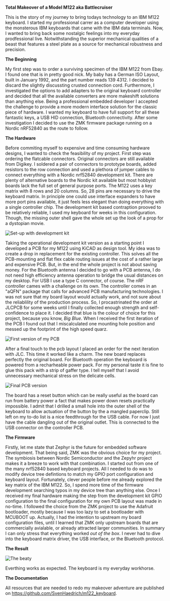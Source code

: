 __Total Makeover of a Model M122 aka Battlecruiser__

This is the story of my journey to bring todays technology to an IBM M122 keyboard. 
I started my professional carrer as a computer developer using the monsterous IBM keyboards that came with the IBM data terminals. 
Now, I wanted to bring back some nostalgic feelings into my everyday prodfessional live.
Notwithstanding the superior mechanical qualities of a beast that features a steel plate as a source for mechanical robustness and precision.

__The Beginning__

My first step was to order a surviving specimen of the IBM M122 from Ebay. 
I found one that is in pretty good nick.
My baby has a German ISO Layout, built in January 1992, and the part number reads 139 4312.
I decided to discard the slightly discussting crusted connection cord.
Furthermore, I investigated the options to add adapters to the original keyboard controller and decided that all the available converters are more makeshift solutions than anything else.
Being a professional embedded developer I accepted the challenge to provide a more modern interface solution for the classic piece of hardware.
I wanted my keyboard to have full support for all these fantastic keys, a USB HID connection, Bluetooth connectivity.
After some investigation I decided to use the ZMK firmware package running on a Nordic nRF52840 as the route to follow.

__The Hardware__

Before commiting myself to expensive and time consuming hardware designs, I wanted to check the feasibility of my project. 
First step was ordering the flatcable connectors. 
Original connectors are still available from Digikey. 
I soldered a pair of connectors to prototype boards, added resistors to the row connection and used a plethora of jumper cables to connect everything with a Nordic nrf52840 development kit.
There are plenty of alternative boards to the Nordic kit available but most hobbyist boards lack the full set of general purpose ports.
The M122 uses a key matrix with 8 rows and 20 columns. 
So, 28 pins are necessary to drive the keyboard matrix.
In principle one could use interface expanders to have more port pins available, it just feels less elegant than doing everything with a single controller chip.
The development kit based contraption prooved to be relatively reliable, I used my keyboard for weeks in this configuration. 
Though, the missing outer shell gave the whole set up the look of a prop for a dystopian movie.

![Set-up with development kit](keyboard_dev_kit.png)

Taking the operational development kit version as a starting point I developed a PCB for my M122 using KiCAD as design tool.
My idea was to create a drop in replacement for the existing controller.
This solves all the PCB-mounting and flat flex cable routing issues at the cost of a rather large and expensive PCB. 
But, in the end the whole project is not about saving money.
For the Bluetooth antenna I decided to go with a PCB antenna, I do not need high efficiency antenna operation to bridge the usual distances on my desktop.
For USB I use a type C connector, of course.
The nRF controller cames with a challenge on its own.
The controller comes in an "aQFN" package that calls for advanced PCB manufacturing technologies.
I was not sure that my board layout would actually work, and not sure about the reliablility of the production process.
So, I procastrinated the order at JLCPCB for some weeks until I finally collected enough strength and self-confidence to place it.
I decided that blue is the colour of choice for this project, because you know, _Big Blue_. 
When I received the first iteration of the PCB I found out that I miscalculated one mounting hole position and messed up the footprint of the high speed quarz.

![First version of my PCB](keyboard_v0_1_pcb.png)

After a final touch to the pcb layout I placed an order for the next iteration with JLC. 
This time it worked like a charm.
The new board replaces perfectly the original board.
For Bluetooth operation the keyboard is powered from a recharheable power pack.
For my personal taste it is fine to glue this pack with a strip of gaffer type.
I tell myself that I avoid unnecessary mechanical stress on the delicate cells.

![Final PCB version](keyboard_v0_2_pcb.png)

The board has a reset button which can be really useful as the board can run from battery power a fact that makes power down resets practically impossible.
I admit that I drilled a small hole into the outer shell of the keyboard to allow actuation of the button by the a mangled paperclip. 
Still left on my to-do list is a nice feedthrough for the USB cable. For now I just have the cable dangling out of the original outlet. This is connected to the USB connector on the controller PCB.

__The Firmware__

Firstly, let me state that Zephyr is the future for embedded software development. 
That being said, ZMK was the obvious choice for my project.
The symbiosis between Nordic Semiconductor and the Zepyhr project makes it a breeze to work with that combination.
I started out from one of the many nrf52840 based keyboard projects.
All I needed to do was to modify device tree defintions to match my GPIO port configuration and keyboard layout.
Fortunately, clever people before me already explored the key matrix of the IBM M122.
So, I spend more time of the firmware development searching typos in my device tree than anything else.
Once I received my final hardware making the step from the development kit GPIO configuration to the final configuration for my own PCB layout was made in no-time.
I followed the choice from the ZMK project to use the Adafruit bootloader, mostly because I was too lazy to set a bootloader with MCUBOOT up.
Actually, I had the intention to upstream my board configuration files, until I learned that ZMK only upstream boards that are commercially avialable, or already attracted larger communities.
In summary I can only stress that everything worked _out of the box_. I never had to dive into the keyboard matrix driver, the USB interface, or the Bluetooth protocol.

__The Result__

![The beaty](keyboard_exterior.png)

Everthing works as expected. The keyboard is my everyday workhorse.

__The Documentation__

All resources that are needed to redo my makeover adventure are published on https://github.com/SvenHaedrich/m122_keyboard.